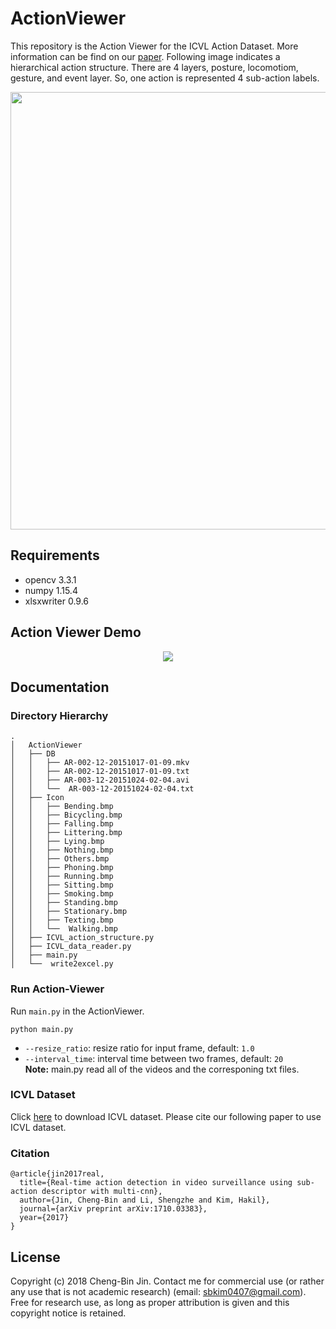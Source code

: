 # ActionViewer
This repository is the Action Viewer for the ICVL Action Dataset. More information can be find on our [paper](https://arxiv.org/abs/1710.03383). Following image indicates a hierarchical action structure. There are 4 layers, posture, locomotiom, gesture, and event layer. So, one action is represented 4 sub-action labels.  

<p align="center">
<img src="https://user-images.githubusercontent.com/37034031/50048699-74ae5080-0116-11e9-805a-a4ef2f93f84c.png" width=700>
</p>

## Requirements
- opencv 3.3.1
- numpy 1.15.4
- xlsxwriter 0.9.6

## Action Viewer Demo
<p align = 'center'>
<img src = 'https://user-images.githubusercontent.com/37034031/50048604-f650af00-0113-11e9-91b5-ec3b3f7f4edc.gif'>
</p> 

## Documentation
### Directory Hierarchy
``` 
.
│   ActionViewer
│   ├── DB
│   │   ├── AR-002-12-20151017-01-09.mkv
│   │   ├── AR-002-12-20151017-01-09.txt
│   │   ├── AR-003-12-20151024-02-04.avi
│   │   └──  AR-003-12-20151024-02-04.txt
│   ├── Icon
│   │   ├── Bending.bmp
│   │   ├── Bicycling.bmp
│   │   ├── Falling.bmp
│   │   ├── Littering.bmp
│   │   ├── Lying.bmp
│   │   ├── Nothing.bmp
│   │   ├── Others.bmp
│   │   ├── Phoning.bmp
│   │   ├── Running.bmp
│   │   ├── Sitting.bmp
│   │   ├── Smoking.bmp
│   │   ├── Standing.bmp
│   │   ├── Stationary.bmp
│   │   ├── Texting.bmp
│   │   └──  Walking.bmp
│   ├── ICVL_action_structure.py
│   ├── ICVL_data_reader.py
│   ├── main.py
│   └──  write2excel.py
```  

### Run Action-Viewer
Run `main.py` in the ActionViewer.

```
python main.py
```  
- `--resize_ratio`: resize ratio for input frame, default: `1.0`  
- `--interval_time`: interval time between two frames, default: `20`  
**Note:** main.py read all of the videos and the corresponing txt files. 

### ICVL Dataset
Click [here](https://www.dropbox.com/sh/qvetvo6eqz1oi9l/AACXIqWiAaXNGlvpD3qUncAva?dl=0) to download ICVL dataset. Please cite our following paper to use ICVL dataset.

### Citation
```
@article{jin2017real,
  title={Real-time action detection in video surveillance using sub-action descriptor with multi-cnn},
  author={Jin, Cheng-Bin and Li, Shengzhe and Kim, Hakil},
  journal={arXiv preprint arXiv:1710.03383},
  year={2017}
}
```  

## License
Copyright (c) 2018 Cheng-Bin Jin. Contact me for commercial use (or rather any use that is not academic research) (email: sbkim0407@gmail.com). Free for research use, as long as proper attribution is given and this copyright notice is retained.
